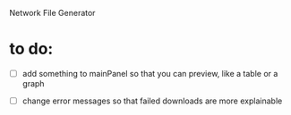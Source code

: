 Network File Generator
# to do:
- [ ] add something to mainPanel so that you can preview, like a table or a graph
- [ ] change error messages so that failed downloads are more explainable
      

